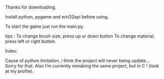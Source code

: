 
Thanks for downloading.



Install python, pygame and win32api before using.

To start the game just run the main.py.




tips : 
  To change brush size, press up or down button
  To change material, press left or right button.
  




Indev.



Cause of python limitation, i think the project will never being update... Sorry for that. Also I’m currently remaking the same project, but in C ! (look at my profile).
